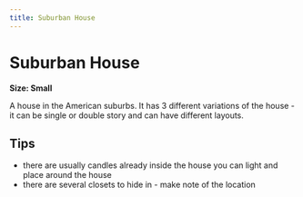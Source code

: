 ```yaml
---
title: Suburban House
---
```


# Suburban House

**Size: Small**

A house in the American suburbs. It has 3 different variations of the house - it can be single or double story and can have different layouts.

## Tips

- there are usually candles already inside the house you can light and place around the house
- there are several closets to hide in - make note of the location
